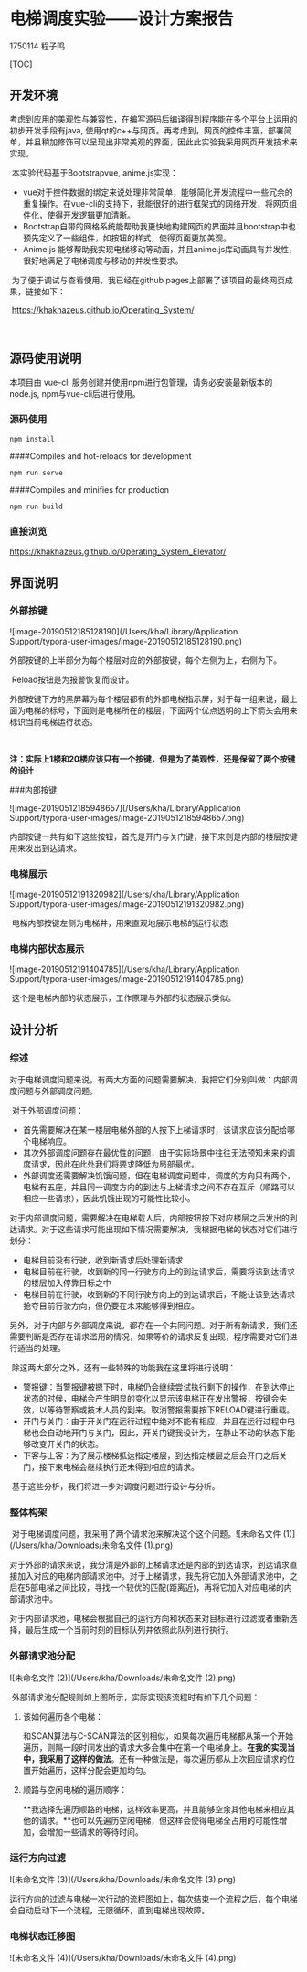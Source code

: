 # 电梯调度实验——设计方案报告

1750114 程子鸣

[TOC]

## 开发环境

​	考虑到应用的美观性与兼容性，在编写源码后编译得到程序能在多个平台上运用的初步开发手段有java, 使用qt的c++与网页。再考虑到，网页的控件丰富，部署简单，并且稍加修饰可以呈现出非常美观的界面，因此此实验我采用网页开发技术来实现。

​	本实验代码基于Bootstrapvue, anime.js实现：

- vue对于控件数据的绑定来说处理非常简单，能够简化开发流程中一些冗余的重复操作。在vue-cli的支持下，我能很好的进行框架式的网络开发，将网页组件化，使得开发逻辑更加清晰。
- Bootstrap自带的网格系统能帮助我更快地构建网页的界面并且bootstrap中也预先定义了一些组件，如按钮的样式，使得页面更加美观。
- Anime.js 能够帮助我实现电梯移动等动画，并且anime.js库动画具有并发性，很好地满足了电梯调度与移动的并发性要求。



​	为了便于调试与查看使用，我已经在github pages上部署了该项目的最终网页成果，链接如下：

​	https://khakhazeus.github.io/Operating_System/

​	

## 源码使用说明

本项目由 vue-cli 服务创建并使用npm进行包管理，请务必安装最新版本的node.js, npm与vue-cli后进行使用。

### 源码使用

```
npm install
```

####Compiles and hot-reloads for development

```
npm run serve
```

####Compiles and minifies for production

```
npm run build
```



### 直接浏览

https://khakhazeus.github.io/Operating_System_Elevator/



## 界面说明

### 外部按键

![image-20190512185128190](/Users/kha/Library/Application Support/typora-user-images/image-20190512185128190.png)

​		外部按键的上半部分为每个楼层对应的外部按键，每个左侧为上，右侧为下。

​		Reload按钮是为报警恢复而设计。

​		外部按键下方的黑屏幕为每个楼层都有的外部电梯指示屏，对于每一组来说，最上面为电梯的标号，下面则是电梯所在的楼层，下面两个优点透明的上下箭头会用来标识当前电梯运行状态。

​		

**注：实际上1楼和20楼应该只有一个按键，但是为了美观性，还是保留了两个按键的设计**



###内部按键

![image-20190512185948657](/Users/kha/Library/Application Support/typora-user-images/image-20190512185948657.png)

​		内部按键一共有如下这些按钮，首先是开门与关门键，接下来则是内部的楼层按键用来发出到达请求。



### 电梯展示

![image-20190512191320982](/Users/kha/Library/Application Support/typora-user-images/image-20190512191320982.png)

​		电梯内部按键左侧为电梯井，用来直观地展示电梯的运行状态



### 电梯内部状态展示

![image-20190512191404785](/Users/kha/Library/Application Support/typora-user-images/image-20190512191404785.png)

​		这个是电梯内部的状态展示，工作原理与外部的状态展示类似。



## 设计分析

### 综述

​		对于电梯调度问题来说，有两大方面的问题需要解决，我把它们分别叫做：内部调度问题与外部调度问题。

​	    对于外部调度问题：

- 首先需要解决在某一楼层电梯外部的人按下上梯请求时，该请求应该分配给哪个电梯响应。
- 其次外部调度问题存在最优性的问题，由于实际场景中往往无法预知未来的调度请求，因此在此处我们将要求降低为局部最优。
- 外部调度还需要解决饥饿问题，但在电梯调度问题中，调度的方向只有两个，电梯有五座，并且同一调度方向的到达与上梯请求之间不存在互斥（顺路可以相应一些请求），因此饥饿出现的可能性比较小。

​		对于内部调度问题，需要解决在电梯载人后，内部按钮按下对应楼层之后发出的到达请求。对于这些请求可能出现如下情况需要解决，我根据电梯的状态对它们进行划分：

- 电梯目前没有行驶，收到新请求后处理新请求
- 电梯目前在行驶，收到新的同一行驶方向上的到达请求后，需要将该到达请求的楼层加入停靠目标之中
- 电梯目前在行驶，收到新的不同行驶方向上的到达请求后，不能让该到达请求抢夺目前行驶方向，但仍要在未来能够得到相应。

​        另外，对于内部与外部调度来说，都存在一个共同问题。对于所有新请求，我们还需要判断是否存在请求滥用的情况，如果等价的请求反复出现，程序需要对它们进行适当的处理。

​		除这两大部分之外，还有一些特殊的功能我在这里将进行说明：

- 警报键：当警报键被摁下时，电梯仍会继续尝试执行剩下的操作，在到达停止状态的时候，电梯会产生明显的变化以显示该电梯正在发出警报，按键会失效，以等待警察或技术人员的到来。取消警报需要按下RELOAD键进行重载。
- 开门与关门：由于开关门在运行过程中绝对不能有相应，并且在运行过程中电梯也会自动地开门与关门，因此，开关门键我设计为，在静止不动的状态下能够改变开关门的状态。
- 下客与上客：为了展示楼梯抵达指定楼层，到达指定楼层之后会开门之后关门，接下来电梯会继续执行还未得到相应的请求。

​		基于这些分析，我们将进一步对调度问题进行设计与分析。



### 整体构架

​		对于电梯调度问题，我采用了两个请求池来解决这个这个问题。![未命名文件 (1)](/Users/kha/Downloads/未命名文件 (1).png)

​		对于外部的请求来说，我分清是外部的上梯请求还是内部的到达请求，到达请求直接加入对应的电梯内部请求池中。对于上梯请求，我先将它加入外部请求池中，之后在5部电梯之间比较，寻找一个较优的匹配(距离近)，再将它加入对应电梯的内部请求池中。

​		对于内部请求池，电梯会根据自己的运行方向和状态来对目标进行过滤或者重新选择，最后生成一个当前时刻的目标队列并依照此队列进行执行。



### 外部请求池分配

![未命名文件 (2)](/Users/kha/Downloads/未命名文件 (2).png)

​		外部请求池分配规则如上图所示，实际实现该流程时有如下几个问题：

1. 该如何遍历各个电梯：

   和SCAN算法与C-SCAN算法的区别相似，如果每次遍历电梯都从第一个开始遍历，则隔一段时间发出的请求大多会集中在第一个电梯身上。**在我的实现当中，我采用了这样的做法**。还有一种做法是，每次遍历都从上次回应请求的位置开始遍历，这样分配会更加均匀。

2. 顺路与空闲电梯的遍历顺序：

   **我选择先遍历顺路的电梯，这样效率更高，并且能够空余其他电梯来相应其他的请求。**也可以先遍历空闲电梯，但这样会使得电梯全占用的可能性增加，会增加一些请求的等待时间。



### 运行方向过滤

![未命名文件 (3)](/Users/kha/Downloads/未命名文件 (3).png)

​		运行方向的过滤与电梯一次行动的流程图如上，每次结束一个流程之后，每个电梯会自动启动下一个流程，无限循环，直到电梯出现故障。



### 电梯状态迁移图

![未命名文件 (4)](/Users/kha/Downloads/未命名文件 (4).png)


